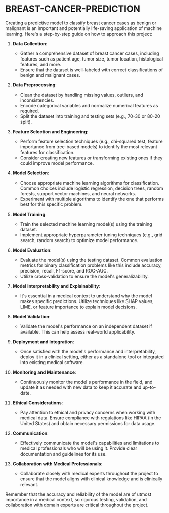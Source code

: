 # BREAST-CANCER-PREDICTION
Creating a predictive model to classify breast cancer cases as benign or malignant is an important and potentially life-saving application of machine learning. Here's a step-by-step guide on how to approach this project:

1. **Data Collection**:
   - Gather a comprehensive dataset of breast cancer cases, including features such as patient age, tumor size, tumor location, histological features, and more.
   - Ensure that the dataset is well-labeled with correct classifications of benign and malignant cases.

2. **Data Preprocessing**:
   - Clean the dataset by handling missing values, outliers, and inconsistencies.
   - Encode categorical variables and normalize numerical features as required.
   - Split the dataset into training and testing sets (e.g., 70-30 or 80-20 split).

3. **Feature Selection and Engineering**:
   - Perform feature selection techniques (e.g., chi-squared test, feature importance from tree-based models) to identify the most relevant features for classification.
   - Consider creating new features or transforming existing ones if they could improve model performance.

4. **Model Selection**:
   - Choose appropriate machine learning algorithms for classification. Common choices include logistic regression, decision trees, random forests, support vector machines, and neural networks.
   - Experiment with multiple algorithms to identify the one that performs best for this specific problem.

5. **Model Training**:
   - Train the selected machine learning model(s) using the training dataset.
   - Implement appropriate hyperparameter tuning techniques (e.g., grid search, random search) to optimize model performance.

6. **Model Evaluation**:
   - Evaluate the model(s) using the testing dataset. Common evaluation metrics for binary classification problems like this include accuracy, precision, recall, F1-score, and ROC-AUC.
   - Utilize cross-validation to ensure the model's generalizability.

7. **Model Interpretability and Explainability**:
   - It's essential in a medical context to understand why the model makes specific predictions. Utilize techniques like SHAP values, LIME, or feature importance to explain model decisions.

8. **Model Validation**:
   - Validate the model's performance on an independent dataset if available. This can help assess real-world applicability.

9. **Deployment and Integration**:
   - Once satisfied with the model's performance and interpretability, deploy it in a clinical setting, either as a standalone tool or integrated into existing medical software.

10. **Monitoring and Maintenance**:
    - Continuously monitor the model's performance in the field, and update it as needed with new data to keep it accurate and up-to-date.
    
11. **Ethical Considerations**:
    - Pay attention to ethical and privacy concerns when working with medical data. Ensure compliance with regulations like HIPAA (in the United States) and obtain necessary permissions for data usage.

12. **Communication**:
    - Effectively communicate the model's capabilities and limitations to medical professionals who will be using it. Provide clear documentation and guidelines for its use.

13. **Collaboration with Medical Professionals**:
    - Collaborate closely with medical experts throughout the project to ensure that the model aligns with clinical knowledge and is clinically relevant.

Remember that the accuracy and reliability of the model are of utmost importance in a medical context, so rigorous testing, validation, and collaboration with domain experts are critical throughout the project.
